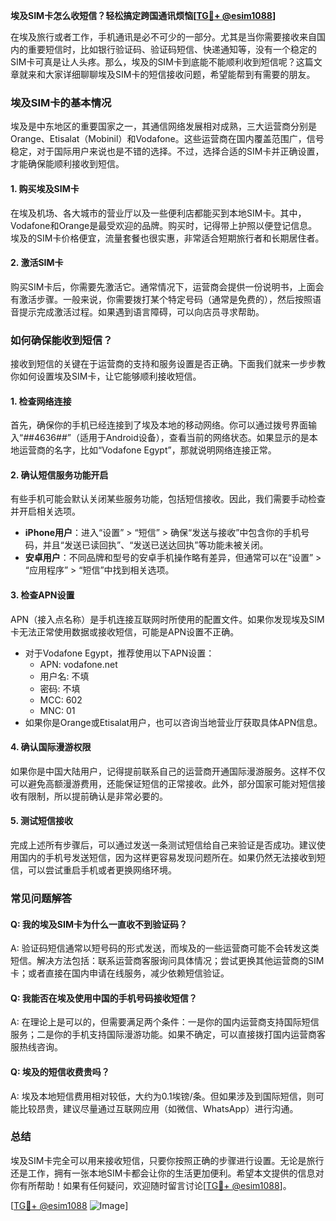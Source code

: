 **埃及SIM卡怎么收短信？轻松搞定跨国通讯烦恼[[TG💪+ @esim1088](https://t.me/s/esim1088)]**

在埃及旅行或者工作，手机通讯是必不可少的一部分。尤其是当你需要接收来自国内的重要短信时，比如银行验证码、验证码短信、快递通知等，没有一个稳定的SIM卡可真是让人头疼。那么，埃及的SIM卡到底能不能顺利收到短信呢？这篇文章就来和大家详细聊聊埃及SIM卡的短信接收问题，希望能帮到有需要的朋友。

### 埃及SIM卡的基本情况

埃及是中东地区的重要国家之一，其通信网络发展相对成熟，三大运营商分别是Orange、Etisalat（Mobinil）和Vodafone。这些运营商在国内覆盖范围广，信号稳定，对于国际用户来说也是不错的选择。不过，选择合适的SIM卡并正确设置，才能确保能顺利接收到短信。

#### 1. **购买埃及SIM卡**
在埃及机场、各大城市的营业厅以及一些便利店都能买到本地SIM卡。其中，Vodafone和Orange是最受欢迎的品牌。购买时，记得带上护照以便登记信息。埃及的SIM卡价格便宜，流量套餐也很实惠，非常适合短期旅行者和长期居住者。

#### 2. **激活SIM卡**
购买SIM卡后，你需要先激活它。通常情况下，运营商会提供一份说明书，上面会有激活步骤。一般来说，你需要拨打某个特定号码（通常是免费的），然后按照语音提示完成激活过程。如果遇到语言障碍，可以向店员寻求帮助。

### 如何确保能收到短信？

接收到短信的关键在于运营商的支持和服务设置是否正确。下面我们就来一步步教你如何设置埃及SIM卡，让它能够顺利接收短信。

#### 1. **检查网络连接**
首先，确保你的手机已经连接到了埃及本地的移动网络。你可以通过拨号界面输入“*#*#4636#*#*”（适用于Android设备），查看当前的网络状态。如果显示的是本地运营商的名字，比如“Vodafone Egypt”，那就说明网络连接正常。

#### 2. **确认短信服务功能开启**
有些手机可能会默认关闭某些服务功能，包括短信接收。因此，我们需要手动检查并开启相关选项。
- **iPhone用户**：进入“设置” > “短信” > 确保“发送与接收”中包含你的手机号码，并且“发送已读回执”、“发送已送达回执”等功能未被关闭。
- **安卓用户**：不同品牌和型号的安卓手机操作略有差异，但通常可以在“设置” > “应用程序” > “短信”中找到相关选项。

#### 3. **检查APN设置**
APN（接入点名称）是手机连接互联网时所使用的配置文件。如果你发现埃及SIM卡无法正常使用数据或接收短信，可能是APN设置不正确。
- 对于Vodafone Egypt，推荐使用以下APN设置：
  - APN: vodafone.net
  - 用户名: 不填
  - 密码: 不填
  - MCC: 602
  - MNC: 01
- 如果你是Orange或Etisalat用户，也可以咨询当地营业厅获取具体APN信息。

#### 4. **确认国际漫游权限**
如果你是中国大陆用户，记得提前联系自己的运营商开通国际漫游服务。这样不仅可以避免高额漫游费用，还能保证短信的正常接收。此外，部分国家可能对短信接收有限制，所以提前确认是非常必要的。

#### 5. **测试短信接收**
完成上述所有步骤后，可以通过发送一条测试短信给自己来验证是否成功。建议使用国内的手机号发送短信，因为这样更容易发现问题所在。如果仍然无法接收到短信，可以尝试重启手机或者更换网络环境。

### 常见问题解答

#### Q: 我的埃及SIM卡为什么一直收不到验证码？
A: 验证码短信通常以短号码的形式发送，而埃及的一些运营商可能不会转发这类短信。解决方法包括：联系运营商客服询问具体情况；尝试更换其他运营商的SIM卡；或者直接在国内申请在线服务，减少依赖短信验证。

#### Q: 我能否在埃及使用中国的手机号码接收短信？
A: 在理论上是可以的，但需要满足两个条件：一是你的国内运营商支持国际短信服务；二是你的手机支持国际漫游功能。如果不确定，可以直接拨打国内运营商客服热线咨询。

#### Q: 埃及的短信收费贵吗？
A: 埃及本地短信费用相对较低，大约为0.1埃镑/条。但如果涉及到国际短信，则可能比较昂贵，建议尽量通过互联网应用（如微信、WhatsApp）进行沟通。

### 总结

埃及SIM卡完全可以用来接收短信，只要你按照正确的步骤进行设置。无论是旅行还是工作，拥有一张本地SIM卡都会让你的生活更加便利。希望本文提供的信息对你有所帮助！如果有任何疑问，欢迎随时留言讨论[[TG💪+ @esim1088](https://t.me/s/esim1088)]。

[[TG💪+ @esim1088](https://t.me/s/esim1088) ![Image](https://i.postimg.cc/4NQfJmqS/Snipaste-2025-05-13-00-14-12.png)]